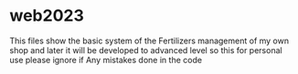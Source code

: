 # web2023
This files show the basic system of the Fertilizers management of  my own shop and later it will be developed to advanced level 
so this for personal use please ignore if Any mistakes done in the code 
